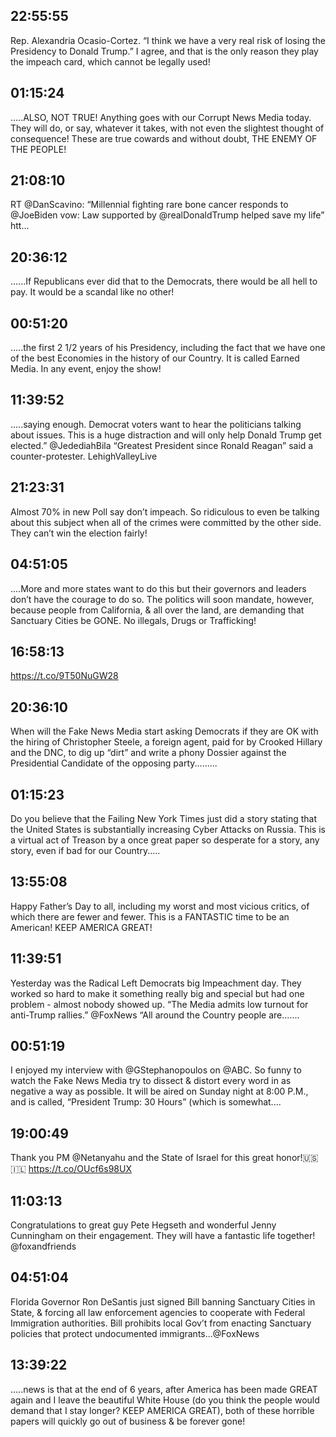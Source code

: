 ## 22:55:55
Rep. Alexandria Ocasio-Cortez. “I think we have a very real risk of losing the Presidency to Donald Trump.” I agree, and that is the only reason they play the impeach card, which cannot be legally used!
## 01:15:24
.....ALSO, NOT TRUE! Anything goes with our Corrupt News Media today. They will do, or say, whatever it takes, with not even the slightest thought of consequence! These are true cowards and without doubt, THE ENEMY OF THE PEOPLE!
## 21:08:10
RT @DanScavino: “Millennial fighting rare bone cancer responds to @JoeBiden vow: Law supported by @realDonaldTrump helped save my life” htt…
## 20:36:12
......If Republicans ever did that to the Democrats, there would be all hell to pay. It would be a scandal like no other!
## 00:51:20
.....the first 2 1/2 years of his Presidency, including the fact that we have one of the best Economies in the history of our Country. It is called Earned Media. In any event, enjoy the show!
## 11:39:52
.....saying enough. Democrat voters want to hear the politicians talking about issues. This is a huge distraction and will only help Donald Trump get elected.” @JedediahBila  “Greatest President since Ronald Reagan” said a counter-protester. LehighValleyLive
## 21:23:31
Almost 70% in new Poll say don’t impeach. So ridiculous to even be talking about this subject when all of the crimes were committed by the other side. They can’t win the election fairly!
## 04:51:05
....More and more states want to do this but their governors and leaders don’t have the courage to do so. The politics will soon mandate, however, because people from California, &amp; all over the land, are demanding that Sanctuary Cities be GONE. No illegals, Drugs or Trafficking!
## 16:58:13
https://t.co/9T50NuGW28
## 20:36:10
When will the Fake News Media start asking Democrats if they are OK with the hiring of Christopher Steele, a foreign agent, paid for by Crooked Hillary and the DNC, to dig up “dirt” and write a phony Dossier against the Presidential Candidate of the opposing party.........
## 01:15:23
Do you believe that the Failing New York Times just did a story stating that the United States is substantially increasing Cyber Attacks on Russia. This is a virtual act of Treason by a once great paper so desperate for a story, any story, even if bad for our Country.....
## 13:55:08
Happy Father’s Day to all, including my worst and most vicious critics, of which there are fewer and fewer. This is a FANTASTIC time to be an American! KEEP AMERICA GREAT!
## 11:39:51
Yesterday was the Radical Left Democrats big Impeachment day. They worked so hard to make it something really big and special but had one problem - almost nobody showed up. “The Media admits low turnout for anti-Trump rallies.” @FoxNews  “All around the Country people are.......
## 00:51:19
I enjoyed my interview with @GStephanopoulos on @ABC. So funny to watch the Fake News Media try to dissect &amp; distort every word in as negative a way as possible. It will be aired on Sunday night at 8:00 P.M., and is called, “President Trump: 30 Hours” (which is somewhat....
## 19:00:49
Thank you PM @Netanyahu and the State of Israel for this great honor!🇺🇸🇮🇱 https://t.co/OUcf6s98UX
## 11:03:13
Congratulations to great guy Pete Hegseth and wonderful Jenny Cunningham on their engagement. They will have a fantastic life together! @foxandfriends
## 04:51:04
Florida Governor Ron DeSantis just signed Bill banning Sanctuary Cities in State, &amp; forcing all law enforcement agencies to cooperate with Federal Immigration authorities. Bill prohibits local Gov’t from enacting Sanctuary policies that protect undocumented immigrants...@FoxNews
## 13:39:22
.....news is that at the end of 6 years, after America has been made GREAT again and I leave the beautiful White House (do you think the people would demand that I stay longer? KEEP AMERICA GREAT), both of these horrible papers will quickly go out of business &amp; be forever gone!
